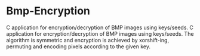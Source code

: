 # Bmp-Encryption
C application for encryption/decryption of BMP images using keys/seeds. 
C application for encryption/decryption of BMP images using keys/seeds. The algorithm is symmetric and encryption is achieved by xorshift-ing, permuting and encoding pixels according to the given key.
